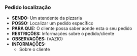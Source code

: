 ### Pedido localização

- **SENDO:** Um atendente da pizzaria
- **POSSO:** Localizar um pedido específico
- **PARA QUE:** O cliente possa saber aonde esta o seu pedido
- **RESTRIÇÕES:** Informações sobre o pedido/cliente
- **OBSERVAÇÕES:** (VAZIO)
- **INFORMAÇÕES:** 
  - Sobre o cliente

